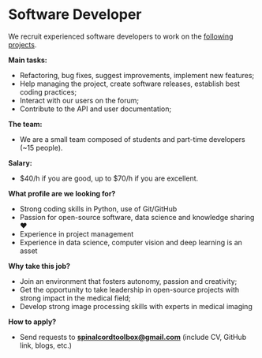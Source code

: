 # Software Developer

We recruit experienced software developers to work on the [following projects](../../software-1/software.md).

**Main tasks:**

* Refactoring, bug fixes, suggest improvements, implement new features;
* Help managing the project, create software releases, establish best coding practices;
* Interact with our users on the forum;
* Contribute to the API and user documentation;

**The team:**

* We are a small team composed of students and part-time developers \(~15 people\).

**Salary:**

* $40/h if you are good, up to $70/h if you are excellent.

**What profile are we looking for?**

* Strong coding skills in Python, use of Git/GitHub
* Passion for open-source software, data science and knowledge sharing ❤️
* Experience in project management
* Experience in data science, computer vision and deep learning is an asset

**Why take this job?**

* Join an environment that fosters autonomy, passion and creativity;
* Get the opportunity to take leadership in open-source projects with strong impact in the medical field;
* Develop strong image processing skills with experts in medical imaging

**How to apply?**

* Send requests to **spinalcordtoolbox@gmail.com** \(include CV, GitHub link, blogs, etc.\)

